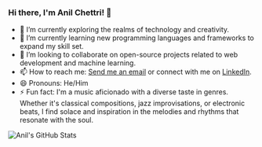 ### Hi there, I'm Anil Chettri! 👋

- 🔭 I’m currently exploring the realms of technology and creativity.
- 🌱 I’m currently learning new programming languages and frameworks to expand my skill set.
- 👯 I’m looking to collaborate on open-source projects related to web development and machine learning.
- 📫 How to reach me: [Send me an email](mailto:chettrianil899@gmail.com) or connect with me on [LinkedIn](https://www.linkedin.com/in/anil-chettri-880a8b253/).
- 😄 Pronouns: He/Him
- ⚡ Fun fact: I'm a music aficionado with a diverse taste in genres. Whether it's classical compositions, jazz improvisations, or electronic beats, I find solace and inspiration in the melodies and rhythms that resonate with the soul.

![Anil's GitHub Stats](https://github-readme-stats.vercel.app/api?username=AnilChettri&show_icons=true&theme=radical)


